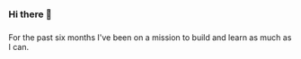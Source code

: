 <h3 align="left">Hi there 👋</h3>

###

<p align="left">For the past six months I've been on a mission to build and learn as much as I can. </p> 
